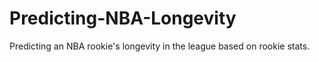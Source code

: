 # Predicting-NBA-Longevity
Predicting an NBA rookie's longevity in the league based on rookie stats. 
